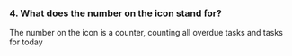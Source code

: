 ### 4. What does the number on the icon stand for?
The number on the icon is a counter, counting all overdue tasks and tasks for today
